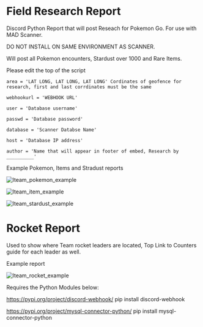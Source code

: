 # Field Research Report
Discord Python Report that will post Reseach for Pokemon Go. For use with MAD Scanner. 

DO NOT INSTALL ON SAME ENVIRONMENT AS SCANNER.

Will post all Pokemon encounters, Stardust over 1000 and Rare Items. 

Please edit the top of the script

```
area = 'LAT LONG, LAT LONG, LAT LONG' Cordinates of geofence for research, first and last corrdinates must be the same

webhookurl = 'WEBHOOK URL'

user = 'Database username'

passwd = 'Database password'

database = 'Scanner Databse Name'

host = 'Database IP address'

author = 'Name that will appear in footer of embed, Research by __________'
```
Example Pokemon, Items and Stradust reports 

![Iteam_pokemon_example](https://i.imgur.com/oia6W60.png)

![Iteam_item_example](https://i.imgur.com/A3I8L47.png)

![Iteam_stardust_example](https://i.imgur.com/8t9UAMp.png)

# Rocket Report

Used to show where Team rocket leaders are located, Top Link to Counters guide for each leader as well.

Example report

![Iteam_rocket_example](https://i.imgur.com/uIH4JSV.png)

Requires the Python Modules below: 

https://pypi.org/project/discord-webhook/ 
pip install discord-webhook

https://pypi.org/project/mysql-connector-python/
pip install mysql-connector-python
